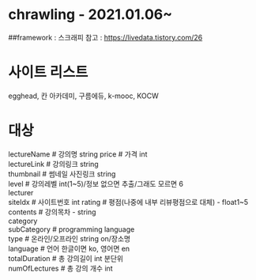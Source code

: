 # chrawling - 2021.01.06~
##framework : 스크래피
참고 : https://livedata.tistory.com/26

# 사이트 리스트
egghead, 칸 아카데미, 구름에듀, k-mooc, KOCW

# 대상
lectureName # 강의명 string 
price # 가격 int  
lectureLink # 강의링크 string  
thumbnail # 썸네일 사진링크 string  
level # 강의레벨 int(1~5)/정보 없으면 추출/그래도 모르면 6  
lecturer  
siteIdx # 사이트번호 int
rating # 평점(나중에 내부 리뷰평점으로 대체) - float1~5  
contents # 강의목차 - string  
category  
subCategory # programming language  
type # 온라인/오프라인 string on/장소명  
language  # 언어 한글이면 ko, 영어면 en  
totalDuration  # 총 강의길이 int 분단위  
numOfLectures  # 총 강의 개수 int  
